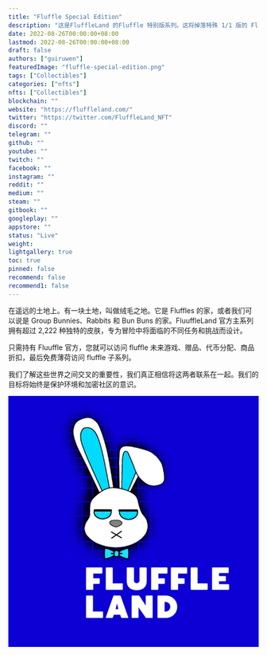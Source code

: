 ```yaml
---
title: "Fluffle Special Edition"
description: "这是FluffleLand 的Fluffle 特别版系列。这将掉落特殊 1/1 版的 Fluffles"
date: 2022-08-26T00:00:00+08:00
lastmod: 2022-08-26T00:00:00+08:00
draft: false
authors: ["guiruwen"]
featuredImage: "fluffle-special-edition.png"
tags: ["Collectibles"]
categories: ["nfts"]
nfts: ["Collectibles"]
blockchain: ""
website: "https://fluffleland.com/"
twitter: "https://twitter.com/FluffleLand_NFT"
discord: ""
telegram: ""
github: ""
youtube: ""
twitch: ""
facebook: ""
instagram: ""
reddit: ""
medium: ""
steam: ""
gitbook: ""
googleplay: ""
appstore: ""
status: "Live"
weight: 
lightgallery: true
toc: true
pinned: false
recommend: false
recommend1: false
---
```

在遥远的土地上。有一块土地，叫做绒毛之地。它是 Fluffles 的家，或者我们可以说是 Group Bunnies、Rabbits 和 Bun Buns 的家。FluuffleLand 官方主系列拥有超过 2,222 种独特的皮肤，专为冒险中将面临的不同任务和挑战而设计。

只需持有 Fluuffle 官方，您就可以访问 fluffle 未来游戏、赠品、代币分配、商品折扣，最后免费薄荷访问 fluffle 子系列。

我们了解这些世界之间交叉的重要性，我们真正相信将这两者联系在一起。我们的目标将始终是保护环境和加密社区的意识。

![nft](02.jpg)
